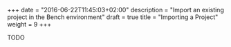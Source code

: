 +++
date = "2016-06-22T11:45:03+02:00"
description = "Import an existing project in the Bench environment"
draft = true
title = "Importing a Project"
weight = 9
+++

TODO
